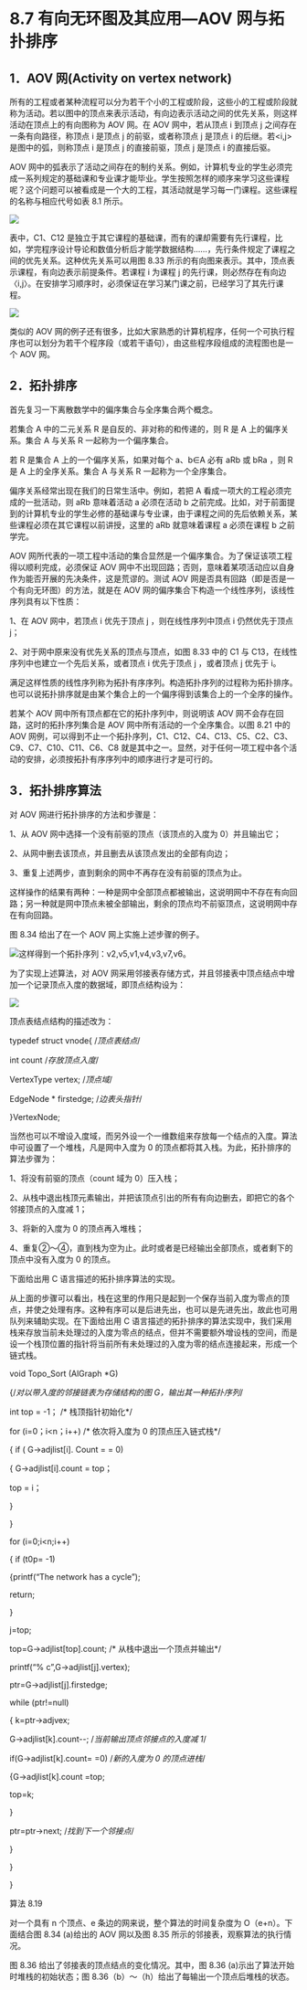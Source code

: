 # 8.7 有向无环图及其应用—AOV 网与拓扑排序

## 1．AOV 网(Activity on vertex network)

所有的工程或者某种流程可以分为若干个小的工程或阶段，这些小的工程或阶段就称为活动。若以图中的顶点来表示活动，有向边表示活动之间的优先关系，则这样活动在顶点上的有向图称为 AOV 网。在 AOV 网中，若从顶点 i 到顶点 j 之间存在一条有向路径，称顶点 i 是顶点 j 的前驱，或者称顶点 j 是顶点 i 的后继。若<i,j>是图中的弧，则称顶点 i 是顶点 j 的直接前驱，顶点 j 是顶点 i 的直接后驱。

AOV 网中的弧表示了活动之间存在的制约关系。例如，计算机专业的学生必须完成一系列规定的基础课和专业课才能毕业。学生按照怎样的顺序来学习这些课程呢？这个问题可以被看成是一个大的工程，其活动就是学习每一门课程。这些课程的名称与相应代号如表 8.1 所示。

![](img/ae3ed5c4c331cf224273bc4fd87a065d.jpg)

表中，C1、C12 是独立于其它课程的基础课，而有的课却需要有先行课程，比如，学完程序设计导论和数值分析后才能学数据结构……，先行条件规定了课程之间的优先关系。这种优先关系可以用图 8.33 所示的有向图来表示。其中，顶点表示课程，有向边表示前提条件。若课程 i 为课程 j 的先行课，则必然存在有向边〈i,j〉。在安排学习顺序时，必须保证在学习某门课之前，已经学习了其先行课程。

![](img/46ac1b5e1486bc2722c6c896ab526a64.jpg)

类似的 AOV 网的例子还有很多，比如大家熟悉的计算机程序，任何一个可执行程序也可以划分为若干个程序段（或若干语句），由这些程序段组成的流程图也是一个 AOV 网。

## 2．拓扑排序

首先复习一下离散数学中的偏序集合与全序集合两个概念。

若集合 A 中的二元关系 R 是自反的、非对称的和传递的，则 R 是 A 上的偏序关系。集合 A 与关系 R 一起称为一个偏序集合。

若 R 是集合 A 上的一个偏序关系，如果对每个 a、b∈A 必有 aRb 或 bRa ，则 R 是 A 上的全序关系。集合 A 与关系 R 一起称为一个全序集合。

偏序关系经常出现在我们的日常生活中。例如，若把 A 看成一项大的工程必须完成的一批活动，则 aRb 意味着活动 a 必须在活动 b 之前完成。比如，对于前面提到的计算机专业的学生必修的基础课与专业课，由于课程之间的先后依赖关系，某些课程必须在其它课程以前讲授，这里的 aRb 就意味着课程 a 必须在课程 b 之前学完。

AOV 网所代表的一项工程中活动的集合显然是一个偏序集合。为了保证该项工程得以顺利完成，必须保证 AOV 网中不出现回路；否则，意味着某项活动应以自身作为能否开展的先决条件，这是荒谬的。测试 AOV 网是否具有回路（即是否是一个有向无环图）的方法，就是在 AOV 网的偏序集合下构造一个线性序列，该线性序列具有以下性质：

1、在 AOV 网中，若顶点 i 优先于顶点 j ，则在线性序列中顶点 i 仍然优先于顶点 j；

2、对于网中原来没有优先关系的顶点与顶点，如图 8.33 中的 C1 与 C13，在线性序列中也建立一个先后关系，或者顶点 i 优先于顶点 j ，或者顶点 j 优先于 i。

满足这样性质的线性序列称为拓扑有序序列。构造拓扑序列的过程称为拓扑排序。也可以说拓扑排序就是由某个集合上的一个偏序得到该集合上的一个全序的操作。

若某个 AOV 网中所有顶点都在它的拓扑序列中，则说明该 AOV 网不会存在回路，这时的拓扑序列集合是 AOV 网中所有活动的一个全序集合。以图 8.21 中的 AOV 网例，可以得到不止一个拓扑序列，C1、C12、C4、C13、C5、C2、C3、C9、C7、C10、C11、C6、C8 就是其中之一。显然，对于任何一项工程中各个活动的安排，必须按拓扑有序序列中的顺序进行才是可行的。

## 3．拓扑排序算法

对 AOV 网进行拓扑排序的方法和步骤是：

1、从 AOV 网中选择一个没有前驱的顶点（该顶点的入度为 0）并且输出它；

2、从网中删去该顶点，并且删去从该顶点发出的全部有向边；

3、重复上述两步，直到剩余的网中不再存在没有前驱的顶点为止。

这样操作的结果有两种：一种是网中全部顶点都被输出，这说明网中不存在有向回路；另一种就是网中顶点未被全部输出，剩余的顶点均不前驱顶点，这说明网中存在有向回路。

图 8.34 给出了在一个 AOV 网上实施上述步骤的例子。

![](img/7fb2b09ee568fcfc58689aec3a0b35e9.jpg)这样得到一个拓扑序列：v2,v5,v1,v4,v3,v7,v6。

为了实现上述算法，对 AOV 网采用邻接表存储方式，并且邻接表中顶点结点中增加一个记录顶点入度的数据域，即顶点结构设为：

![](img/f543ab6eb95cf39f5954f6175f0fbdf1.jpg)

顶点表结点结构的描述改为：

typedef struct vnode{ /*顶点表结点*/

int count /*存放顶点入度*/

VertexType vertex; /*顶点域*/

EdgeNode * firstedge; /*边表头指针*/

}VertexNode;

当然也可以不增设入度域，而另外设一个一维数组来存放每一个结点的入度。算法中可设置了一个堆栈，凡是网中入度为 0 的顶点都将其入栈。为此，拓扑排序的算法步骤为：

1、将没有前驱的顶点（count 域为 0）压入栈；

2、从栈中退出栈顶元素输出，并把该顶点引出的所有有向边删去，即把它的各个邻接顶点的入度减 1；

3、将新的入度为 0 的顶点再入堆栈；

4、重复②～④，直到栈为空为止。此时或者是已经输出全部顶点，或者剩下的顶点中没有入度为 0 的顶点。

下面给出用 C 语言描述的拓扑排序算法的实现。

从上面的步骤可以看出，栈在这里的作用只是起到一个保存当前入度为零点的顶点，并使之处理有序。这种有序可以是后进先出，也可以是先进先出，故此也可用队列来辅助实现。在下面给出用 C 语言描述的拓扑排序的算法实现中，我们采用栈来存放当前未处理过的入度为零点的结点，但并不需要额外增设栈的空间，而是设一个栈顶位置的指针将当前所有未处理过的入度为零的结点连接起来，形成一个链式栈。

void Topo_Sort (AlGraph *G)

{/*对以带入度的邻接链表为存储结构的图 G，输出其一种拓扑序列*/

int top = -1； /* 栈顶指针初始化*/

for (i=0；i<n；i++) /* 依次将入度为 0 的顶点压入链式栈*/

{ if ( G->adjlist[i]. Count = = 0)

{ G->adjlist[i].count = top；

top = i；

}

}

for (i=0;i<n;i++)

{ if (t0p= -1)

{printf(“The network has a cycle”);

return;

}

j=top;

top=G->adjlist[top].count; /* 从栈中退出一个顶点并输出*/

printf(“% c”,G->adjlist[j].vertex);

ptr=G->adjlist[j].firstedge;

while (ptr!=null)

{ k=ptr->adjvex;

G->adjlist[k].count--; /*当前输出顶点邻接点的入度减 1*/

if(G->adjlist[k].count= =0) /*新的入度为 0 的顶点进栈*/

{G->adjlist[k].count =top;

top=k;

}

ptr=ptr->next; /*找到下一个邻接点*/

}

}

}

算法 8.19

对一个具有 n 个顶点、e 条边的网来说，整个算法的时间复杂度为 O（e+n）。下面结合图 8.34 (a)给出的 AOV 网以及图 8.35 所示的邻接表，观察算法的执行情况。

图 8.36 给出了邻接表的顶点结点的变化情况。其中，图 8.36 (a)示出了算法开始时堆栈的初始状态；图 8.36（b）～（h）给出了每输出一个顶点后堆栈的状态。